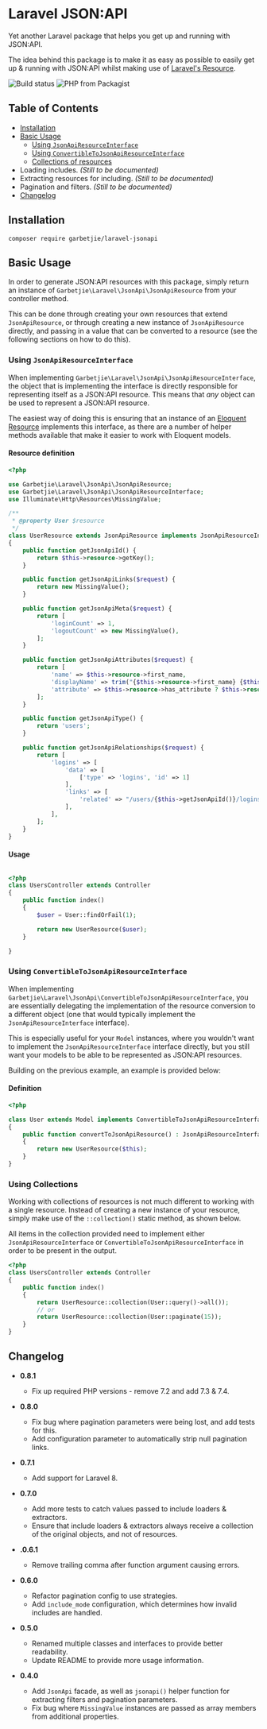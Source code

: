 Laravel JSON:API
================

Yet another Laravel package that helps you get up and running with JSON:API.

The idea behind this package is to make it as easy as possible to easily get up & running with JSON:API whilst making use
of [Laravel's Resource](https://laravel.com/docs/7.x/eloquent-resources).

![Build status](https://api.travis-ci.org/garbetjie/laravel-jsonapi.svg?branch=master) ![PHP from Packagist](https://img.shields.io/packagist/php-v/garbetjie/laravel-jsonapi)

## Table of Contents

* [Installation](#installation)
* [Basic Usage](#basic-usage)
    * [Using `JsonApiResourceInterface`](#using-jsonapiresourceinterface)
    * [Using `ConvertibleToJsonApiResourceInterface`](#using-convertibletojsonapiresourceinterface)
    * [Collections of resources](#using-collections)
* Loading includes. _(Still to be documented)_
* Extracting resources for including. _(Still to be documented)_
* Pagination and filters. _(Still to be documented)_
* [Changelog](#changelog)

## Installation

    composer require garbetjie/laravel-jsonapi

## Basic Usage

In order to generate JSON:API resources with this package, simply return an instance of `Garbetjie\Laravel\JsonApi\JsonApiResource`
from your controller method.

This can be done through creating your own resources that extend `JsonApiResource`, or through creating a new instance
of `JsonApiResource` directly, and passing in a value that can be converted to a resource (see the following sections
on how to do this). 

### Using `JsonApiResourceInterface`

When implementing `Garbetjie\Laravel\JsonApi\JsonApiResourceInterface`, the object that is implementing the interface is
directly responsible for representing itself as a JSON:API resource. This means that _any_ object can be used to represent
a JSON:API resource.

The easiest way of doing this is ensuring that an instance of an [Eloquent Resource](https://laravel.com/docs/7.x/eloquent-resources)
implements this interface, as there are a number of helper methods available that make it easier to work with Eloquent
models.

#### Resource definition

```php
<?php

use Garbetjie\Laravel\JsonApi\JsonApiResource;
use Garbetjie\Laravel\JsonApi\JsonApiResourceInterface;
use Illuminate\Http\Resources\MissingValue;

/**
 * @property User $resource
 */
class UserResource extends JsonApiResource implements JsonApiResourceInterface
{
    public function getJsonApiId() {
        return $this->resource->getKey();
    }

    public function getJsonApiLinks($request) {
        return new MissingValue();
    }

    public function getJsonApiMeta($request) {
        return [
            'loginCount' => 1,
            'logoutCount' => new MissingValue(),
        ];
    }

    public function getJsonApiAttributes($request) {
        return [
            'name' => $this->resource->first_name,
            'displayName' => trim("{$this->resource->first_name} {$this->resource->last_name}"),
            'attribute' => $this->resource->has_attribute ? $this->resource->has_attribute : new MissingValue(),
        ];
    }

    public function getJsonApiType() {
        return 'users';
    }

    public function getJsonApiRelationships($request) {
        return [
            'logins' => [
                'data' => [
                    ['type' => 'logins', 'id' => 1]
                ],
                'links' => [
                    'related' => "/users/{$this->getJsonApiId()}/logins"
                ], 
            ],
        ];
    }
}
```

#### Usage

```php

<?php
class UsersController extends Controller
{
    public function index()
    {
        $user = User::findOrFail(1);

        return new UserResource($user);
    }

}
```

### Using `ConvertibleToJsonApiResourceInterface`

When implementing `Garbetjie\Laravel\JsonApi\ConvertibleToJsonApiResourceInterface`, you are essentially delegating the
implementation of the resource conversion to a different object (one that would typically implement the 
`JsonApiResourceInterface` interface).

This is especially useful for your `Model` instances, where you wouldn't want to implement the `JsonApiResourceInterface`
interface directly, but you still want your models to be able to be represented as JSON:API resources.

Building on the previous example, an example is provided below:

#### Definition

```php
<?php

class User extends Model implements ConvertibleToJsonApiResourceInterface
{
    public function convertToJsonApiResource() : JsonApiResourceInterface
    {
        return new UserResource($this);
    }
}
```


### Using Collections

Working with collections of resources is not much different to working with a single resource. Instead of creating a new
instance of your resource, simply make use of the `::collection()` static method, as shown below.

All items in the collection provided need to implement either `JsonApiResourceInterface` or `ConvertibleToJsonApiResourceInterface`
in order to be present in the output.

```php
<?php
class UsersController extends Controller
{
    public function index()
    {
        return UserResource::collection(User::query()->all());
        // or
        return UserResource::collection(User::paginate(15));
    }
}
```

## Changelog

* **0.8.1**
    * Fix up required PHP versions - remove 7.2 and add 7.3 & 7.4.

* **0.8.0**
    * Fix bug where pagination parameters were being lost, and add tests for this.
    * Add configuration parameter to automatically strip null pagination links.

* **0.7.1**
    * Add support for Laravel 8.

* **0.7.0**
    * Add more tests to catch values passed to include loaders & extractors.
    * Ensure that include loaders & extractors always receive a collection of the original objects, and not of resources.

* **.0.6.1**
    * Remove trailing comma after function argument causing errors.

* **0.6.0**
    * Refactor pagination config to use strategies.
    * Add `include_mode` configuration, which determines how invalid includes are handled.

* **0.5.0**
    * Renamed multiple classes and interfaces to provide better readability.
    * Update README to provide more usage information.
    
* **0.4.0**
    * Add `JsonApi` facade, as well as `jsonapi()` helper function for extracting filters and pagination parameters.
    * Fix bug where `MissingValue` instances are passed as array members from additional properties.
